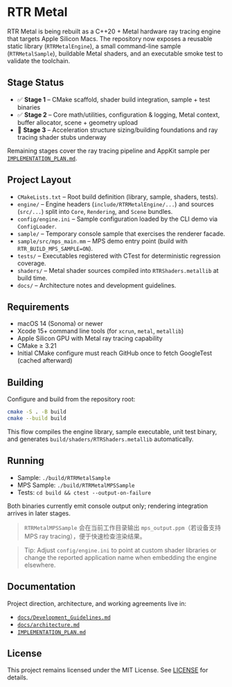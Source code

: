 # RTR Metal

RTR Metal is being rebuilt as a C++20 + Metal hardware ray tracing engine that targets Apple Silicon Macs. The repository now exposes a reusable static library (`RTRMetalEngine`), a small command-line sample (`RTRMetalSample`), buildable Metal shaders, and an executable smoke test to validate the toolchain.

## Stage Status

- ✅ **Stage 1** – CMake scaffold, shader build integration, sample + test binaries
- ✅ **Stage 2** – Core math/utilities, configuration & logging, Metal context, buffer allocator, scene + geometry upload
- 🚧 **Stage 3** – Acceleration structure sizing/building foundations and ray tracing shader stubs underway

Remaining stages cover the ray tracing pipeline and AppKit sample per [`IMPLEMENTATION_PLAN.md`](IMPLEMENTATION_PLAN.md).

## Project Layout

- `CMakeLists.txt` – Root build definition (library, sample, shaders, tests).
- `engine/` – Engine headers (`include/RTRMetalEngine/...`) and sources (`src/...`) split into `Core`, `Rendering`, and `Scene` bundles.
- `config/engine.ini` – Sample configuration loaded by the CLI demo via `ConfigLoader`.
- `sample/` – Temporary console sample that exercises the renderer facade.
- `sample/src/mps_main.mm` – MPS demo entry point (build with `RTR_BUILD_MPS_SAMPLE=ON`).
- `tests/` – Executables registered with CTest for deterministic regression coverage.
- `shaders/` – Metal shader sources compiled into `RTRShaders.metallib` at build time.
- `docs/` – Architecture notes and development guidelines.

## Requirements

- macOS 14 (Sonoma) or newer
- Xcode 15+ command line tools (for `xcrun`, `metal`, `metallib`)
- Apple Silicon GPU with Metal ray tracing capability
- CMake ≥ 3.21
- Initial CMake configure must reach GitHub once to fetch GoogleTest (cached afterward)

## Building

Configure and build from the repository root:

```bash
cmake -S . -B build
cmake --build build
```

This flow compiles the engine library, sample executable, unit test binary, and generates `build/shaders/RTRShaders.metallib` automatically.

## Running

- Sample: `./build/RTRMetalSample`
- MPS Sample: `./build/RTRMetalMPSSample`
- Tests: `cd build && ctest --output-on-failure`

Both binaries currently emit console output only; rendering integration arrives in later stages.

> `RTRMetalMPSSample` 会在当前工作目录输出 `mps_output.ppm`（若设备支持 MPS ray tracing），便于快速检查渲染结果。

> Tip: Adjust `config/engine.ini` to point at custom shader libraries or change the reported application name when embedding the engine elsewhere.

## Documentation

Project direction, architecture, and working agreements live in:

- [`docs/Development_Guidelines.md`](docs/Development_Guidelines.md)
- [`docs/architecture.md`](docs/architecture.md)
- [`IMPLEMENTATION_PLAN.md`](IMPLEMENTATION_PLAN.md)

## License

This project remains licensed under the MIT License. See [LICENSE](LICENSE) for details.
